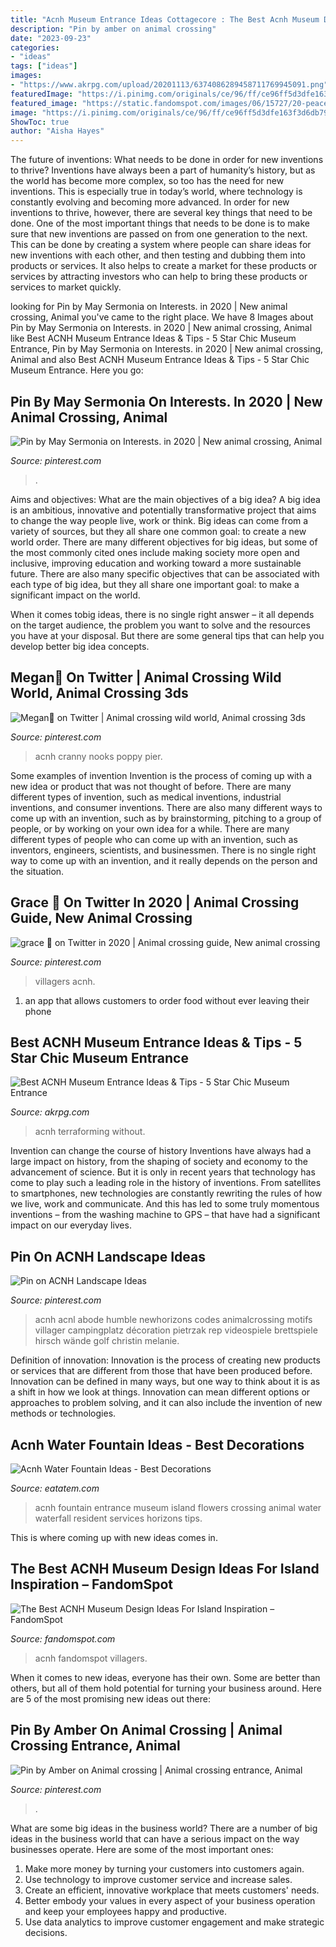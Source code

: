 ```yaml
---
title: "Acnh Museum Entrance Ideas Cottagecore : The Best Acnh Museum Design Ideas For Island Inspiration – Fandomspot"
description: "Pin by amber on animal crossing"
date: "2023-09-23"
categories:
- "ideas"
tags: ["ideas"]
images:
- "https://www.akrpg.com/upload/20201113/6374086289458711769945091.png"
featuredImage: "https://i.pinimg.com/originals/ce/96/ff/ce96ff5d3dfe163f3d6db795aa281598.jpg"
featured_image: "https://static.fandomspot.com/images/06/15727/20-peaceful-museum-exterior-nighttime-acnh.jpg"
image: "https://i.pinimg.com/originals/ce/96/ff/ce96ff5d3dfe163f3d6db795aa281598.jpg"
ShowToc: true
author: "Aisha Hayes"
---
```



The future of inventions: What needs to be done in order for new inventions to thrive?
Inventions have always been a part of humanity’s history, but as the world has become more complex, so too has the need for new inventions. This is especially true in today’s world, where technology is constantly evolving and becoming more advanced. In order for new inventions to thrive, however, there are several key things that need to be done. 
One of the most important things that needs to be done is to make sure that new inventions are passed on from one generation to the next. This can be done by creating a system where people can share ideas for new inventions with each other, and then testing and dubbing them into products or services. It also helps to create a market for these products or services by attracting investors who can help to bring these products or services to market quickly.

	

		
looking for Pin by May Sermonia on Interests. in 2020 | New animal crossing, Animal you've came to the right place. We have 8 Images about Pin by May Sermonia on Interests. in 2020 | New animal crossing, Animal like Best ACNH Museum Entrance Ideas &amp; Tips - 5 Star Chic Museum Entrance, Pin by May Sermonia on Interests. in 2020 | New animal crossing, Animal and also Best ACNH Museum Entrance Ideas &amp; Tips - 5 Star Chic Museum Entrance. Here you go:
		
    
## Pin By May Sermonia On Interests. In 2020 | New Animal Crossing, Animal

<img loading=lazy src="https://i.pinimg.com/736x/9d/94/33/9d94332ff62ad12b080b68df6f5de449.jpg" onerror="this.onerror=null;this.src='https://tse2.mm.bing.net/th?id=OIP.mUPtojhF1sxeoRcO7RwtZgHaE7&amp;pid=15.1';" alt="Pin by May Sermonia on Interests. in 2020 | New animal crossing, Animal">

_Source: pinterest.com_

>. 

	

Aims and objectives: What are the main objectives of a big idea?
A big idea is an ambitious, innovative and potentially transformative project that aims to change the way people live, work or think. Big ideas can come from a variety of sources, but they all share one common goal: to create a new world order.
There are many different objectives for big ideas, but some of the most commonly cited ones include making society more open and inclusive, improving education and working toward a more sustainable future. There are also many specific objectives that can be associated with each type of big idea, but they all share one important goal: to make a significant impact on the world.



When it comes tobig ideas, there is no single right answer – it all depends on the target audience, the problem you want to solve and the resources you have at your disposal. But there are some general tips that can help you develop better big idea concepts.

    
## Megan🌾 On Twitter | Animal Crossing Wild World, Animal Crossing 3ds

<img loading=lazy src="https://i.pinimg.com/736x/a1/84/be/a184befcfe601732c7a68de221930995.jpg" onerror="this.onerror=null;this.src='https://tse4.mm.bing.net/th?id=OIP.x_PXZK0oI16cALlWI5rw9AHaEK&amp;pid=15.1';" alt="Megan🌾 on Twitter | Animal crossing wild world, Animal crossing 3ds">

_Source: pinterest.com_

>acnh cranny nooks poppy pier. 

	

Some examples of invention
Invention is the process of coming up with a new idea or product that was not thought of before. There are many different types of invention, such as medical inventions, industrial inventions, and consumer inventions. 
There are also many different ways to come up with an invention, such as by brainstorming, pitching to a group of people, or by working on your own idea for a while. 
There are many different types of people who can come up with an invention, such as inventors, engineers, scientists, and businessmen. 
There is no single right way to come up with an invention, and it really depends on the person and the situation.

    
## Grace 🌿 On Twitter In 2020 | Animal Crossing Guide, New Animal Crossing

<img loading=lazy src="https://i.pinimg.com/originals/35/75/9f/35759fdeffbdfc503f24d94882e354ac.jpg" onerror="this.onerror=null;this.src='https://tse1.mm.bing.net/th?id=OIP.qqAIb7b_YuzhCM9VWkgwmgHaEK&amp;pid=15.1';" alt="grace 🌿 on Twitter in 2020 | Animal crossing guide, New animal crossing">

_Source: pinterest.com_

>villagers acnh. 

	

1. an app that allows customers to order food without ever leaving their phone

    
## Best ACNH Museum Entrance Ideas &amp; Tips - 5 Star Chic Museum Entrance

<img loading=lazy src="https://www.akrpg.com/upload/20201113/6374086289458711769945091.png" onerror="this.onerror=null;this.src='https://tse4.mm.bing.net/th?id=OIP.2tlVNpx62D6Hs7rnGyYB4QHaEU&amp;pid=15.1';" alt="Best ACNH Museum Entrance Ideas &amp; Tips - 5 Star Chic Museum Entrance">

_Source: akrpg.com_

>acnh terraforming without. 

	

Invention can change the course of history
Inventions have always had a large impact on history, from the shaping of society and economy to the advancement of science. But it is only in recent years that technology has come to play such a leading role in the history of inventions. From satellites to smartphones, new technologies are constantly rewriting the rules of how we live, work and communicate. And this has led to some truly momentous inventions – from the washing machine to GPS – that have had a significant impact on our everyday lives.

    
## Pin On ACNH Landscape Ideas

<img loading=lazy src="https://i.pinimg.com/736x/5c/07/cb/5c07cb551ffaf24ae2ee8dbac48cc164.jpg" onerror="this.onerror=null;this.src='https://tse3.mm.bing.net/th?id=OIP.kgRku_0tJTF4OVchaeIkGwHaMf&amp;pid=15.1';" alt="Pin on ACNH Landscape Ideas">

_Source: pinterest.com_

>acnh acnl abode humble newhorizons codes animalcrossing motifs villager campingplatz décoration pietrzak rep videospiele brettspiele hirsch wände golf christin melanie. 

	

Definition of innovation:
Innovation is the process of creating new products or services that are different from those that have been produced before. Innovation can be defined in many ways, but one way to think about it is as a shift in how we look at things. Innovation can mean different options or approaches to problem solving, and it can also include the invention of new methods or technologies.

    
## Acnh Water Fountain Ideas - Best Decorations

<img loading=lazy src="https://i.redd.it/clb8a4dm5cj41.jpg" onerror="this.onerror=null;this.src='https://tse3.mm.bing.net/th?id=OIP.cWs_c9Z6Dq_R5unAmbGongHaEK&amp;pid=15.1';" alt="Acnh Water Fountain Ideas - Best Decorations">

_Source: eatatem.com_

>acnh fountain entrance museum island flowers crossing animal water waterfall resident services horizons tips. 

	

This is where coming up with new ideas comes in.

    
## The Best ACNH Museum Design Ideas For Island Inspiration – FandomSpot

<img loading=lazy src="https://static.fandomspot.com/images/06/15727/20-peaceful-museum-exterior-nighttime-acnh.jpg" onerror="this.onerror=null;this.src='https://tse2.mm.bing.net/th?id=OIP.9IPp8VdP_0w53shOYAxElgHaEK&amp;pid=15.1';" alt="The Best ACNH Museum Design Ideas For Island Inspiration – FandomSpot">

_Source: fandomspot.com_

>acnh fandomspot villagers. 

	

When it comes to new ideas, everyone has their own. Some are better than others, but all of them hold potential for turning your business around. Here are 5 of the most promising new ideas out there: 

    
## Pin By Amber On Animal Crossing | Animal Crossing Entrance, Animal

<img loading=lazy src="https://i.pinimg.com/originals/ce/96/ff/ce96ff5d3dfe163f3d6db795aa281598.jpg" onerror="this.onerror=null;this.src='https://tse3.mm.bing.net/th?id=OIP.JWkZAKRp5yBEFY_PI2PpAAHaEK&amp;pid=15.1';" alt="Pin by Amber on Animal crossing | Animal crossing entrance, Animal">

_Source: pinterest.com_

>. 

	

What are some big ideas in the business world?
There are a number of big ideas in the business world that can have a serious impact on the way businesses operate. Here are some of the most important ones: 
1. Make more money by turning your customers into customers again.
2. Use technology to improve customer service and increase sales.
3. Create an efficient, innovative workplace that meets customers' needs.
4. Better embody your values in every aspect of your business operation and keep your employees happy and productive.
5. Use data analytics to improve customer engagement and make strategic decisions.

